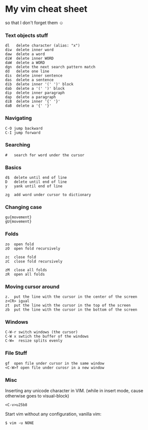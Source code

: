 # My vim cheat sheet

so that I don't forget them :relaxed:

### Text objects stuff

	dl   delete character (alias: "x")
	diw  delete inner word
	daw  delete a word
	diW  delete inner WORD
	daW  delete a WORD
	dgn  delete the next search pattern match
	dd   delete one line
	dis  delete inner sentence
	das  delete a sentence
	dib  delete inner '(' ')' block
	dab  delete a '(' ')' block
	dip  delete inner paragraph
	dap  delete a paragraph
	diB  delete inner '{' '}'
	daB  delete a '{' '}'


### Navigating

	C-O jump backward
	C-I jump forward


### Searching 

	#	search for word under the cursor

### Basics

	d$	delete until end of line
	D	delete until end of line
	y	yank until end of line

	zg	add word under cursor to dictionary


### Changing case

	gu{movement}
	gU{movement}


### Folds

	zo	open fold
	zO	open fold recursively

	zc	close fold	
	zC	close fold recursively

	zM  close all folds
	zR	open all folds


### Moving cursor around

	z.	put the line with the cursor in the center of the screen
	z<CR> igual
	zt	put the line with the cursor in the top of the screen
	zb	put the line with the cursor in the bottom of the screen


### Windows

	C-W-r switch windows (the cursor)
	C-W x swtich the buffer of the windows
	C-W=  resize splits evenly


### File Stuff

	gf	open file under cursor in the same window
	<C-W>f open file under curosr in a new window

### Misc

Inserting any unicode character in VIM. (while in insert mode, cause otherwise goes to visual-block)

    <C-v>u25b8

Start vim without any configuration, vanilla vim:

    $ vim -u NONE
